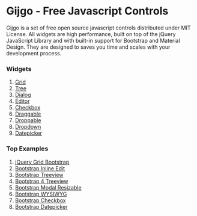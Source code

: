 # Gijgo - Free Javascript Controls

Gijgo is a set of free open source javascript controls distributed under MIT License.
All widgets are high performance, built on top of the jQuery JavaScript Library and with built-in support for Bootstrap and Material Design.
They are designed to saves you time and scales with your development process.

### Widgets

1. [Grid](http://gijgo.com/grid)
2. [Tree](http://gijgo.com/tree)
3. [Dialog](http://gijgo.com/dialog)
4. [Editor](http://gijgo.com/editor)
5. [Checkbox](http://gijgo.com/checkbox)
6. [Draggable](http://gijgo.com/draggable)
7. [Droppable](http://gijgo.com/droppable)
8. [Dropdown](http://gijgo.com/dropdown)
9. [Datepicker](http://gijgo.com/datepicker)

### Top Examples

1. [jQuery Grid Bootstrap](http://gijgo.com/grid/demos/jquery-grid-bootstrap)
1. [Bootstrap Inline Edit](http://gijgo.com/grid/demos/bootstrap-grid-inline-edit)
1. [Bootstrap Treeview](http://gijgo.com/tree/demos/bootstrap-treeview)
1. [Bootstrap 4 Treeview](http://gijgo.com/tree/demos/bootstrap-4-treeview)
1. [Bootstrap Modal Resizable](http://gijgo.com/dialog/demos/bootstrap-modal-resizable)
1. [Bootstrap WYSIWYG](http://gijgo.com/editor/example/bootstrap-wysiwyg)
1. [Bootstrap Checkbox](http://gijgo.com/checkbox/example/bootstrap)
1. [Bootstrap Datepicker](http://gijgo.com/datepicker/example/bootstrap)
